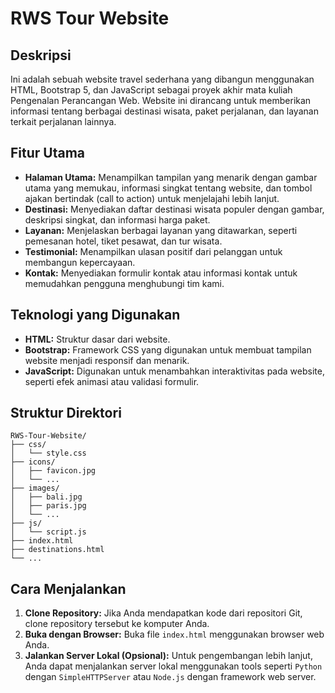 # RWS Tour Website

## Deskripsi

Ini adalah sebuah website travel sederhana yang dibangun menggunakan HTML, Bootstrap 5, dan JavaScript sebagai proyek akhir mata kuliah Pengenalan Perancangan Web. Website ini dirancang untuk memberikan informasi tentang berbagai destinasi wisata, paket perjalanan, dan layanan terkait perjalanan lainnya.

## Fitur Utama

-   **Halaman Utama:** Menampilkan tampilan yang menarik dengan gambar utama yang memukau, informasi singkat tentang website, dan tombol ajakan bertindak (call to action) untuk menjelajahi lebih lanjut.
-   **Destinasi:** Menyediakan daftar destinasi wisata populer dengan gambar, deskripsi singkat, dan informasi harga paket.
-   **Layanan:** Menjelaskan berbagai layanan yang ditawarkan, seperti pemesanan hotel, tiket pesawat, dan tur wisata.
-   **Testimonial:** Menampilkan ulasan positif dari pelanggan untuk membangun kepercayaan.
-   **Kontak:** Menyediakan formulir kontak atau informasi kontak untuk memudahkan pengguna menghubungi tim kami.

## Teknologi yang Digunakan

-   **HTML:** Struktur dasar dari website.
-   **Bootstrap:** Framework CSS yang digunakan untuk membuat tampilan website menjadi responsif dan menarik.
-   **JavaScript:** Digunakan untuk menambahkan interaktivitas pada website, seperti efek animasi atau validasi formulir.

## Struktur Direktori

```
RWS-Tour-Website/
├── css/
│   └── style.css
├── icons/
│   ├── favicon.jpg
│   └── ...
├── images/
│   ├── bali.jpg
│   ├── paris.jpg
│   └── ...
├── js/
│   └── script.js
├── index.html
├── destinations.html
└── ...
```

## Cara Menjalankan

1. **Clone Repository:** Jika Anda mendapatkan kode dari repositori Git, clone repository tersebut ke komputer Anda.
2. **Buka dengan Browser:** Buka file `index.html` menggunakan browser web Anda.
3. **Jalankan Server Lokal (Opsional):** Untuk pengembangan lebih lanjut, Anda dapat menjalankan server lokal menggunakan tools seperti `Python` dengan `SimpleHTTPServer` atau `Node.js` dengan framework web server.
